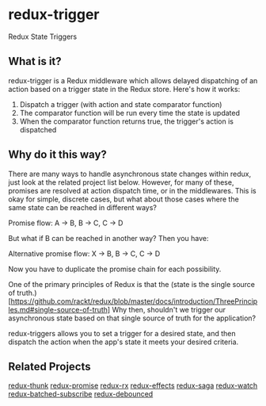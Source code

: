 # redux-trigger

Redux State Triggers

## What is it?

redux-trigger is a Redux middleware which allows delayed dispatching of an action
based on a trigger state in the Redux store. Here's how it works:

1. Dispatch a trigger (with action and state comparator function)
2. The comparator function will be run every time the state is updated
3. When the comparator function returns true, the trigger's action is dispatched

## Why do it this way?

There are many ways to handle asynchronous state changes within redux, just
look at the related project list below. However, for many of these, promises are
resolved at action dispatch time, or in the middlewares. This is okay for simple,
discrete cases, but what about those cases where the same state can be reached
in different ways?

Promise flow: A -> B, B -> C, C -> D

But what if B can be reached in another way? Then you have:

Alternative promise flow: X -> B, B -> C, C -> D

Now you have to duplicate the promise chain for each possibility.

One of the primary principles of Redux is that the (state is the single source
of truth.) [https://github.com/rackt/redux/blob/master/docs/introduction/ThreePrinciples.md#single-source-of-truth]
Why then, shouldn't we trigger our asynchronous state based on that
single source of truth for the application?

redux-triggers allows you to set a trigger for a desired state, and then
dispatch the action when the app's state it meets your desired criteria.

## Related Projects

[redux-thunk](https://github.com/gaearon/redux-thunk)
[redux-promise](https://github.com/acdlite/redux-promise)
[redux-rx](https://github.com/acdlite/redux-rx)
[redux-effects](https://github.com/redux-effects/redux-effects)
[redux-saga](https://github.com/yelouafi/redux-saga)
[redux-watch](https://github.com/jprichardson/redux-watch)
[redux-batched-subscribe](https://github.com/tappleby/redux-batched-subscribe)
[redux-debounced](https://github.com/ryanseddon/redux-debounced)


